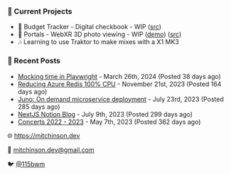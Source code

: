 ### 📌 Current Projects
- 💸 Budget Tracker - Digital checkbook - WIP ([src](https://github.com/bmitchinson/budget-entry))
- 📸 Portals - WebXR 3D photo viewing - WIP ([demo](https://portals.mitchinson.dev/)) ([src](https://github.com/bmitchinson/vr-jpg-viewer-webxr))
- 🎶 Learning to use Traktor to make mixes with a X1 MK3

### 📝 Recent Posts

- [Mocking time in Playwright](https://blog.mitchinson.dev/playwright-mock-time) - March 26th, 2024 (Posted 38 days ago)
- [Reducing Azure Redis 100% CPU](https://blog.mitchinson.dev/redis-cpu) - November 21st, 2023 (Posted 164 days ago)
- [Juno: On demand microservice deployment](https://blog.mitchinson.dev/juno) - July 23rd, 2023 (Posted 285 days ago)
- [NextJS Notion Blog](https://blog.mitchinson.dev/blog-2023) - July 9th, 2023 (Posted 299 days ago)
- [Concerts 2022 - 2023](https://blog.mitchinson.dev/concerts-2023) - May 7th, 2023 (Posted 362 days ago)

🌐 https://mitchinson.dev

💌 mitchinson.dev@gmail.com

🐦 [@115bwm](https://twitter.com/115bwm)